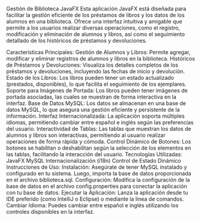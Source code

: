 Gestión de Biblioteca JavaFX
Esta aplicación JavaFX está diseñada para facilitar la gestión eficiente de los préstamos de libros y los datos de los alumnos en una biblioteca. Ofrece una interfaz intuitiva y amigable que permite a los usuarios realizar diversas operaciones, como el registro, modificación y eliminación de alumnos y libros, así como el seguimiento detallado de los históricos de préstamos y devoluciones.

Características Principales:
Gestión de Alumnos y Libros: Permite agregar, modificar y eliminar registros de alumnos y libros en la biblioteca.
Históricos de Préstamos y Devoluciones: Visualiza los detalles completos de los préstamos y devoluciones, incluyendo las fechas de inicio y devolución.
Estado de los Libros: Los libros pueden tener un estado actualizado (prestados, disponibles), lo que facilita el seguimiento de los ejemplares.
Soporte para Imágenes de Portada: Los libros pueden tener imágenes de portada asociadas, las cuales se muestran de forma interactiva en la interfaz.
Base de Datos MySQL: Los datos se almacenan en una base de datos MySQL, lo que asegura una gestión eficiente y persistente de la información.
Interfaz Internacionalizada: La aplicación soporta múltiples idiomas, permitiendo cambiar entre español e inglés según las preferencias del usuario.
Interactividad de Tablas: Las tablas que muestran los datos de alumnos y libros son interactivas, permitiendo al usuario realizar operaciones de forma rápida y cómoda.
Control Dinámico de Botones: Los botones se habilitan o deshabilitan según la selección de los elementos en las tablas, facilitando la interacción del usuario.
Tecnologías Utilizadas:
JavaFX
MySQL
Internacionalización (i18n)
Control de Estado Dinámico
Instrucciones de Uso:
Instalación: Asegúrate de tener MySQL instalado y configurado en tu sistema. Luego, importa la base de datos proporcionada en el archivo biblioteca.sql.
Configuración: Modifica la configuración de la base de datos en el archivo config.properties para conectar la aplicación con tu base de datos.
Ejecutar la Aplicación: Lanza la aplicación desde tu IDE preferido (como IntelliJ o Eclipse) o mediante la línea de comandos.
Cambiar Idioma: Puedes cambiar entre español e inglés utilizando los controles disponibles en la interfaz.


